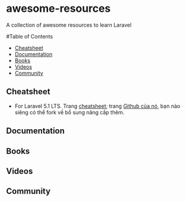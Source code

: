 # awesome-resources
A collection of awesome resources to learn Laravel

#Table of Contents
* [Cheatsheet](#cheatsheet)
* [Documentation](#documentation)
* [Books](#books)
* [Videos](#videos)
* [Community](#community)

## Cheatsheet
- For Laravel 5.1 LTS. Trang [cheatsheet](https://summerblue.github.io/laravel5-cheatsheet); trang [Github của nó](https://github.com/summerblue/laravel5-cheatsheet), bạn nào siêng có thể fork về bổ sung nâng cấp thêm.

## Documentation

## Books

## Videos

## Community

